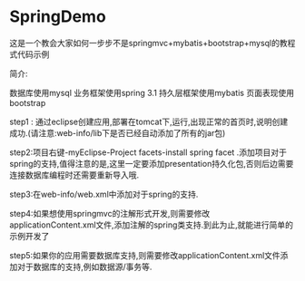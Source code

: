 # SpringDemo
这是一个教会大家如何一步步不是springmvc+mybatis+bootstrap+mysql的教程式代码示例

简介:

数据库使用mysql 业务框架使用spring 3.1 持久层框架使用mybatis 页面表现使用bootstrap

step1 : 通过eclipse创建应用,部署在tomcat下,运行,出现正常的首页时,说明创建成功.(请注意:web-info/lib下是否已经自动添加了所有的jar包)

step2:项目右键-myEclipse-Project facets-install spring facet .添加项目对于spring的支持,值得注意的是,这里一定要添加presentation持久化包,否则后边需要连接数据库编程时还需要重新导入哦.

step3:在web-info/web.xml中添加对于spring的支持.

step4:如果想使用springmvc的注解形式开发,则需要修改applicationContent.xml文件,添加注解的spring类支持.到此为止,就能进行简单的示例开发了

step5:如果你的应用需要数据库支持,则需要修改applicationContent.xml文件添加对于数据库的支持,例如数据源/事务等.

